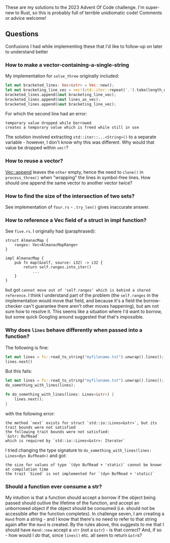 These are my solutions to the 2023 Advent Of Code challenge. I'm super-new to Rust, so this is probably full of terrible unidiomatic code! Comments or advice welcome!

## Questions

Confusions I had while implementing these that I'd like to follow-up on later to understand better

### How to make a vector-containing-a-single-string

My implementation for `solve_three` originally included:

```rust
let mut bracketed_lines: Vec<&str> = Vec::new();
let mut bracketing_line_vec = vec!(std::iter::repeat('.').take(length_of_line).collect::<String>().as_str());
bracketed_lines.append(&mut bracketing_line_vec);
bracketed_lines.append(&mut lines_as_vec);
bracketed_lines.append(&mut bracketing_line_vec);
```

For which the second line had an error:

```
temporary value dropped while borrowed
creates a temporary value which is freed while still in use
```

The solution involved extracting `std::iter::...<String>()` to a separate variable - however, I don't know why this
was different. Why would that value be dropped within `vec!`?

### How to reuse a vector?

[Vec::append](https://doc.rust-lang.org/std/vec/struct.Vec.html#method.append) leaves the `other` empty, hence the need to `clone()` in `process_three()` when "wrapping" the lines in symbol-free lines. How should one append the same vector to another vector twice?

### How to find the size of the intersection of two sets?

See implementation of `four.rs` - `.try_len()` gives inaccurate answer.

### How to reference a Vec field of a struct in impl function?

See `five.rs`. I originally had (paraphrased):

```
struct AlmanacMap {
    ranges: Vec<AlmanacMapRange>
}

impl AlmanacMap {
    pub fn map(&self, source: i32) -> i32 {
        return self.ranges.into_iter()
            ...
    }
}
```

but got `cannot move out of 'self.ranges' which is behind a shared reference`. I think I understand part of the problem (the `self.ranges` in the implementation would move that field, and because it's a field the borrow-checker can't guarantee there aren't other moves happening), but am not sure how to resolve it. This seems like a situation where I'd want to borrow, but some quick Googling around suggested that that's impossible.

### Why does `lines` behave differently when passed into a function?

The following is fine:

```rust
let mut lines = fs::read_to_string("myfilename.txt").unwrap().lines();
lines.next()
```

But this fails:

```rust
let mut lines = fs::read_to_string("myfilename.txt").unwrap().lines();
do_something_with_lines(lines);

fn do_something_with_lines(lines: Lines<&str>) {
    lines.next();
}
```

with the following error:

```
the method `next` exists for struct `std::io::Lines<&str>`, but its trait bounds were not satisfied
the following trait bounds were not satisfied:
`&str: BufRead`
which is required by `std::io::Lines<&str>: Iterator`
```

I tried changing the type signature to `do_something_with_lines(lines: Lines<dyn BufRead>)` and got:

```
the size for values of type `(dyn BufRead + 'static)` cannot be known at compilation time
the trait `Sized` is not implemented for `(dyn BufRead + 'static)`
```

### Should a function ever consume a str?

My intuition is that a function should accept a borrow if the object being passed should outlive the lifetime of the function, and accept an unborrowed object if the object should be consumed (i.e. should not be accessible after the function completes). In challenge seven, I am creating a `Hand` from a string - and I know that there's no need to refer to that string again after the `Hand` is created. By the rules above, this suggests to me that I should have `Hand::new` accept a `str` (not a `&str`) - is that correct? And, if so - how would I _do_ that, since `lines()` etc. all seem to return `&str`s?